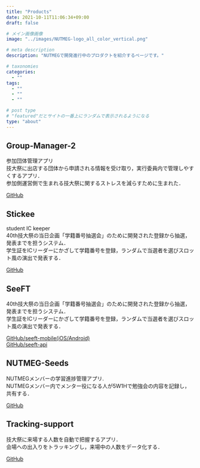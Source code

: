 ```yaml
---
title: "Products"
date: 2021-10-11T11:06:34+09:00
draft: false

# メイン画像画像
image: "../images/NUTMEG-logo_all_color_vertical.png"

# meta description
description: "NUTMEGで開発進行中のプロダクトを紹介するページです。"

# taxonomies
categories:
  - ""
tags:
  - ""
  - ""
  - ""

# post type
# "featured"だとサイトの一番上にランダムで表示されるようになる
type: "about"
---
```

<!-- 新レイアウト -->


<div class="product-flex-box">

<!-- GM2 -->
<div class="product-flex-box__card">
  <h2 class="product-flex-box__card__ttl">Group-Manager-2</h2>
  <!-- <image class="product-flex-box__card__img" src="この辺に画像"> -->
  <p class="product-flex-box__card__content">
    参加団体管理アプリ<br>
    技大祭に出店する団体から申請される情報を受け取り，実行委員内で管理しやすくするアプリ．<br>
    参加側運営側で生まれる技大祭に関するストレスを減らすために生まれた．
  </p>
  <div class="product-flex-box__card__links">
    <a href="https://github.com/NUTFes/group-manager-2">GitHub</a>
  </div>
</div>

<!-- stickee -->
<div class="product-flex-box__card">
  <h2 class="product-flex-box__card__ttl">Stickee</h2>
  <!-- <image class="product-flex-box__card__img" src="この辺に画像"> -->
  <p class="product-flex-box__card__content">
    student IC keeper<br>
    40th技大祭の当日企画「学籍番号抽選会」のために開発された登録から抽選，発表までを担うシステム．<br>
    学生証をICリーダーにかざして学籍番号を登録，ランダムで当選者を選びスロット風の演出で発表する．<br>
  </p>
  <div class="product-flex-box__card__links">
    <a href="https://github.com/NUTFes/stickee">GitHub</a>
  </div>
</div>

<!-- SeeFT -->
<div class="product-flex-box__card">
  <h2 class="product-flex-box__card__ttl">SeeFT</h2>
  <!-- <image class="product-flex-box__card__img" src="この辺に画像"> -->
  <p class="product-flex-box__card__content">
    40th技大祭の当日企画「学籍番号抽選会」のために開発された登録から抽選，発表までを担うシステム．<br>
    学生証をICリーダーにかざして学籍番号を登録，ランダムで当選者を選びスロット風の演出で発表する．
  </p>
  <div class="product-flex-box__card__links">
    <a href="https://github.com/NUTFes/seeft-mobile">GitHub/seeft-mobile(iOS/Android)</a><br>
    <a href="https://github.com/NUTFes/seeft-api">GitHub/seeft-api</a>
  </div>
</div>

<!-- NUTMEG-Seeds -->
<div class="product-flex-box__card">
  <h2 class="product-flex-box__card__ttl">NUTMEG-Seeds</h2>
  <!-- <image class="product-flex-box__card__img" src="この辺に画像"> -->
  <p class="product-flex-box__card__content">
    NUTMEGメンバーの学習進捗管理アプリ.<br>
    NUTMEGメンバー内でメンター役になる人が5W1Hで勉強会の内容を記録し，共有する．
  </p>
  <div class="product-flex-box__card__links">
    <a href="https://github.com/NUTFes/NUTMEG-Seeds">GitHub</a>
  </div>
</div>

<!-- Tracking-support -->
<div class="product-flex-box__card">
  <h2 class="product-flex-box__card__ttl">Tracking-support</h2>
  <!-- <image class="product-flex-box__card__img" src="この辺に画像"> -->
  <p class="product-flex-box__card__content">
    技大祭に来場する人数を自動で把握するアプリ．<br>
    会場への出入りをトラッキングし，来場中の人数をデータ化する．
  </p>
  <div class="product-flex-box__card__links">
    <a href="https://github.com/NUTFes/tracking-support">GitHub</a>
  </div>
</div>


</div><!-- product-flex-box END -->
<!-- /新レイアウト -->
